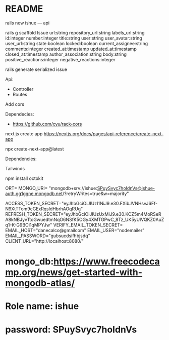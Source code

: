 # README

rails new ishue — api     

rails g scaffold Issue url:string repository_url:string labels_url:string id:integer number:integer title:string user:string user_avatar:string user_url:string state:boolean locked:boolean current_assignee:string comments:integer created_at:timestamp updated_at:timestamp closed_at:timestamp author_association:string body:string positive_reactions:integer negative_reactions:integer

rails generate serialized issue

Api: 
- Controller
- Routes

Add cors 

Dependecies: 

- https://github.com/cyu/rack-cors

next.js create app https://nextjs.org/docs/pages/api-reference/create-next-app 

npx create-next-app@latest 

Dependencies: 

Tailwinds

npm install octokit 
 

ORT=
MONGO_URI= "mongodb+srv://ishue:SPuySvyc7hoIdnVs@ishue-auth.gg1ggne.mongodb.net/?retryWrites=true&w=majority"

ACCESS_TOKEN_SECRET="eyJhbGciOiJIUzI1NiJ9.e30.FXibJVNHsvJ6Ff-N9XtTTom9cGExRqsldHbrhAOqRUg"
REFRESH_TOKEN_SECRET="eyJhbGciOiJIUzUxMiJ9.e30.KCZ5m4MoRSeRA8kNBJyvTtoGwuedtmNqO6NSfK5OGy4XMTGPwC_8Tz_UK5yUlVQKZ0AuZq1-K-G9BOl1qMPYJw"
VERIFY_EMAIL_TOKEN_SECRET=
EMAIL_HOST="danecalco@gmailcom"
EMAIL_USER="nodemailer"
EMAIL_PASSWORD="gubsucdsifhbjsdq"
CLIENT_URL="http://localhost:8080/"
# mongo_db:https://www.freecodecamp.org/news/get-started-with-mongodb-atlas/
# Role name: ishue
# password: SPuySvyc7hoIdnVs
 
